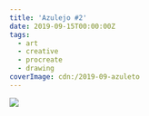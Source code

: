 ```yaml
---
title: 'Azulejo #2'
date: 2019-09-15T00:00:00Z
tags:
  - art
  - creative
  - procreate
  - drawing
coverImage: cdn:/2019-09-azuleto
---
```


![](cdn:/2019-09-azuleto?class=fw)
